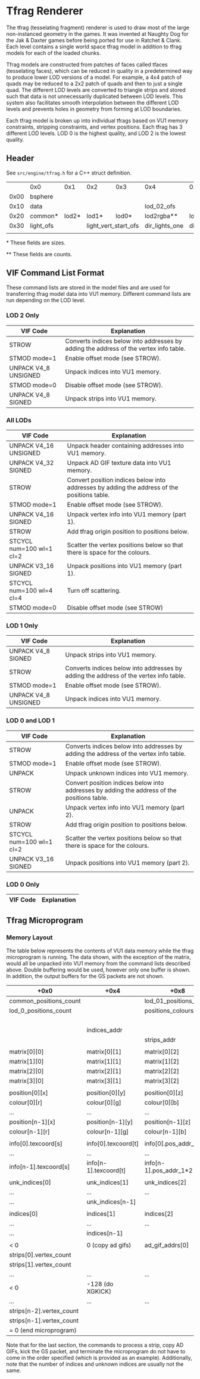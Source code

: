 # Tfrag Renderer

The tfrag (tesselating fragment) renderer is used to draw most of the large non-instanced geometry in the games. It was invented at Naughty Dog for the Jak & Daxter games before being ported for use in Ratchet & Clank. Each level contains a single world space tfrag model in addition to tfrag models for each of the loaded chunks.

Tfrag models are constructed from patches of faces called tfaces (tesselating faces), which can be reduced in quality in a predetermined way to produce lower LOD versions of a model. For example, a 4x4 patch of quads may be reduced to a 2x2 patch of quads and then to just a single quad. The different LOD levels are converted to triangle strips and stored such that data is not unnecessarily duplicated between LOD levels. This system also facilitates smooth interpolation between the different LOD levels and prevents holes in geometry from forming at LOD boundaries.

Each tfrag model is broken up into individual tfrags based on VU1 memory constraints, stripping constraints, and vertex positions. Each tfrag has 3 different LOD levels. LOD 0 is the highest quality, and LOD 2 is the lowest quality.

## Header

See `src/engine/tfrag.h` for a C++ struct definition.

<table>
	<th>
		<td>0x0</td><td>0x1</td><td>0x2</td><td>0x3</td>
		<td>0x4</td><td>0x5</td><td>0x6</td><td>0x7</td>
		<td>0x8</td><td>0x9</td><td>0xa</td><td>0xb</td>
		<td>0xc</td><td>0xd</td><td>0xe</td><td>0xf</td>
	</th>
	<tr>
		<td>0x00</td>
		<td colspan="16">bsphere</td>
	</tr>
	<tr>
		<td>0x10</td>
		<td colspan="4">data</td>
		<td colspan="2">lod_02_ofs</td>
		<td colspan="2">shared_ofs</td>
		<td colspan="2">lod_1_ofs</td>
		<td colspan="2">lod_0_ofs</td>
		<td colspan="2">tex_ofs</td>
		<td colspan="2">rgba_ofs</td>
	</tr>
	<tr>
		<td>0x20</td>
		<td>common*</td>
		<td>lod2*</td>
		<td>lod1*</td>
		<td>lod0*</td>
		<td>lod2rgba**</td>
		<td>lod1rgba**</td>
		<td>lod0rgba**</td>
		<td>base_only</td>
		<td>texture_count</td>
		<td>rgba_size</td>
		<td>rgba_verts_loc</td>
		<td>occl_index_stash</td>
		<td>msphere_count</td>
		<td>flags</td>
		<td colspan="2">msphere_ofs</td>
	</tr>
	<tr>
		<td>0x30</td>
		<td colspan="2">light_ofs</td>
		<td colspan="2">light_vert_start_ofs</td>
		<td>dir_lights_one</td>
		<td>dir_lights_upd</td>
		<td colspan="2">point_lights</td>
		<td colspan="2">cube_ofs</td>
		<td colspan="2">occl_index</td>
		<td>vert_count</td>
		<td>tri_count</td>
		<td colspan="2">mip_dist</td>
	</tr>
	<tr><td></td></tr>
</table>

\* These fields are sizes.

\*\* These fields are counts.

## VIF Command List Format

These command lists are stored in the model files and are used for transferring tfrag model data into VU1 memory. Different command lists are run depending on the LOD level.

### LOD 2 Only

| VIF Code             | Explanation                                                                           |
| -------------------- | ------------------------------------------------------------------------------------- |
| STROW                | Converts indices below into addresses by adding the address of the vertex info table. |
| STMOD mode=1         | Enable offset mode (see STROW).                                                       |
| UNPACK V4_8 UNSIGNED | Unpack indices into VU1 memory.                                                       |
| STMOD mode=0         | Disable offset mode (see STROW).                                                      |
| UNPACK V4_8 SIGNED   | Unpack strips into VU1 memory.                                                        |

### All LODs

| VIF Code                 | Explanation                                                                                 |
| ------------------------ | ------------------------------------------------------------------------------------------- |
| UNPACK V4_16 UNSIGNED    | Unpack header containing addresses into VU1 memory.                                         |
| UNPACK V4_32 SIGNED      | Unpack AD GIF texture data into VU1 memory.                                                 |
| STROW                    | Convert position indices below into addresses by adding the address of the positions table. |
| STMOD mode=1             | Enable offset mode (see STROW).                                                             |
| UNPACK V4_16 SIGNED      | Unpack vertex info into VU1 memory (part 1).                                                |
| STROW                    | Add tfrag origin position to positions below.                                               |
| STCYCL num=100 wl=1 cl=2 | Scatter the vertex positions below so that there is space for the colours.                  |
| UNPACK V3_16 SIGNED      | Unpack positions into VU1 memory (part 1).                                                  |
| STCYCL num=100 wl=4 cl=4 | Turn off scattering.                                                                        |
| STMOD mode=0             | Disable offset mode (see STROW)                                                             |

### LOD 1 Only


| VIF Code             | Explanation                                                                           |
| -------------------- | ------------------------------------------------------------------------------------- |
| UNPACK V4_8 SIGNED   | Unpack strips into VU1 memory.                                                        |
| STROW                | Converts indices below into addresses by adding the address of the vertex info table. |
| STMOD mode=1         | Enable offset mode (see STROW).                                                       |
| UNPACK V4_8 UNSIGNED | Unpack indices into VU1 memory.                                                       |

### LOD 0 and LOD 1


| VIF Code                 | Explanation                                                                                 |
| ------------------------ | ------------------------------------------------------------------------------------------- |
| STROW                    | Converts indices below into addresses by adding the address of the vertex info table.       |
| STMOD mode=1             | Enable offset mode (see STROW).                                                             |
| UNPACK                   | Unpack unknown indices into VU1 memory.                                                     |
| STROW                    | Convert position indices below into addresses by adding the address of the positions table. |
| UNPACK                   | Unpack vertex info into VU1 memory (part 2).                                                |
| STROW                    | Add tfrag origin position to positions below.                                               |
| STCYCL num=100 wl=1 cl=2 | Scatter the vertex positions below so that there is space for the colours.                  |
| UNPACK V3_16 SIGNED      | Unpack positions into VU1 memory (part 2).                                                  |

### LOD 0 Only


| VIF Code | Explanation |
| -------- | ----------- |

## Tfrag Microprogram

### Memory Layout

The table below represents the contents of VU1 data memory while the tfrag microprogram is running. The data shown, with the exception of the matrix, would all be unpacked into VU1 memory from the command lists described above. Double buffering would be used, however only one buffer is shown. In addition, the output buffers for the GS packets are not shown.

| +0x0                     | +0x4                  | +0x8                    | +0xc                    |
| ------------------------ | --------------------- | ----------------------- | ----------------------- |
| common_positions_count   |                       | lod_01_positions_count  |                         |
| lod_0_positions_count    |                       | positions_colours_addr  | vertex_info_addr        |
|                          |                       |                         | vertex_info_part_2_addr |
|                          | indices_addr          |                         |                         |
|                          |                       | strips_addr             | texture_ad_gifs_addr    |
|                          |                       |                         |                         |
| matrix[0][0]             | matrix[0][1]          | matrix[0][2]            | matrix[0][3]            |
| matrix[1][0]             | matrix[1][1]          | matrix[1][2]            | matrix[1][3]            |
| matrix[2][0]             | matrix[2][1]          | matrix[2][2]            | matrix[2][3]            |
| matrix[3][0]             | matrix[3][1]          | matrix[3][2]            | matrix[3][3]            |
|                          |                       |                         |                         |
| position[0][x]           | position[0][y]        | position[0][z]          |                         |
| colour[0][r]             | colour[0][g]          | colour[0][b]            |                         |
| ...                      | ...                   | ...                     | ...                     |
| position[n-1][x]         | position[n-1][y]      | position[n-1][z]        |                         |
| colour[n-1][r]           | colour[n-1][g]        | colour[n-1][b]          |                         |
|                          |                       |                         |                         |
| info[0].texcoord[s]      | info[0].texcoord[t]   | info[0].pos_addr_1\*2   | info[0].pos_addr_2\*2   |
| ...                      | ...                   | ...                     | ...                     |
| info[n-1].texcoord[s]    | info[n-1].texcoord[t] | info[n-1].pos_addr_1\*2 | info[n-1].pos_addr_2\*2 |
|                          |                       |                         |                         |
| unk_indices[0]           | unk_indices[1]        | unk_indices[2]          | unk_indices[3]          |
| ...                      | ...                   | ...                     | ...                     |
| ...                      | unk_indices[n-1]      |                         |                         |
|                          |                       |                         |                         |
| indices[0]               | indices[1]            | indices[2]              | indices[3]              |
| ...                      | ...                   | ...                     | ...                     |
| ...                      | indices[n-1]          |                         |                         |
|                          |                       |                         |                         |
| < 0                      | 0 (copy ad gifs)      | ad_gif_addrs[0]         |                         |
| strips[0].vertex_count   |                       |                         |                         |
| strips[1].vertex_count   |                       |                         |                         |
| ...                      | ...                   | ...                     | ...                     |
| < 0                      | -128 (do XGKICK)      |                         |                         |
| ...                      | ...                   | ...                     | ...                     |
| strips[n-2].vertex_count |                       |                         |                         |
| strips[n-1].vertex_count |                       |                         |                         |
| = 0 (end microprogram)   |                       |                         |                         |

Note that for the last section, the commands to process a strip, copy AD GIFs, kick the GS packet, and terminate the microprogram do not have to come in the order specified (which is provided as an example). Additionally, note that the number of indices and unknown indices are usually not the same.
